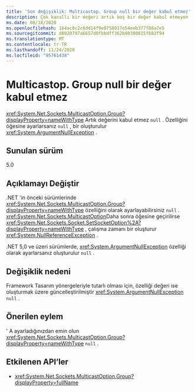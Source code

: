 ```yaml
---
title: 'Son değişiklik: Multicastop. Group null bir değer kabul etmez'
description: Çok kanallı bir değeri artık boş bir değer kabul etmeyen .NET 5,0 ' deki Son değişiklik hakkında bilgi edinin.
ms.date: 08/18/2020
ms.openlocfilehash: 164ac8c2c8dd14f9e0758017e54eeb377f88a7e5
ms.sourcegitcommit: d8020797a6657d0fbbdff362b80300815f682f94
ms.translationtype: MT
ms.contentlocale: tr-TR
ms.lasthandoff: 11/24/2020
ms.locfileid: "95761438"
---
```

# <a name="multicastoptiongroup-doesnt-accept-a-null-value"></a>Multicastop. Group null bir değer kabul etmez

<xref:System.Net.Sockets.MulticastOption.Group?displayProperty=nameWithType> Artık değerini kabul etmez `null` . Özelliğini öğesine ayarlarsanız `null` , bir oluşturulur <xref:System.ArgumentNullException> .

## <a name="version-introduced"></a>Sunulan sürüm

5.0

## <a name="change-description"></a>Açıklamayı Değiştir

.NET 'in önceki sürümlerinde <xref:System.Net.Sockets.MulticastOption.Group?displayProperty=nameWithType> özelliğini olarak ayarlayabilirsiniz `null` . <xref:System.Net.Sockets.MulticastOption>Daha sonra öğesine geçirilirse <xref:System.Net.Sockets.Socket.SetSocketOption%2A?displayProperty=nameWithType> , çalışma zamanı bir oluşturur <xref:System.NullReferenceException> .

.NET 5,0 ve üzeri sürümlerde, <xref:System.ArgumentNullException> özelliği olarak ayarlarsanız oluşturulur `null` .

## <a name="reason-for-change"></a>Değişiklik nedeni

Framework Tasarım yönergeleriyle tutarlı olması için, özelliği değeri ise oluşturmak üzere güncelleştirilmiştir <xref:System.ArgumentNullException> `null` .

## <a name="recommended-action"></a>Önerilen eylem

' A ayarladığınızdan emin olun <xref:System.Net.Sockets.MulticastOption.Group?displayProperty=nameWithType> `null` .

## <a name="affected-apis"></a>Etkilenen API’ler

- <xref:System.Net.Sockets.MulticastOption.Group?displayProperty=fullName>

<!--

### Affected APIs

- `P:System.Net.Sockets.MulticastOption.Group`

### Category

Networking

-->
